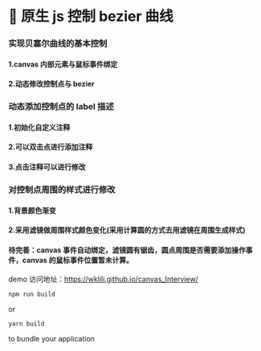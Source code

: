 # 🚀 原生 js 控制 bezier 曲线

### 实现贝塞尔曲线的基本控制

#### 1.canvas 内部元素与鼠标事件绑定

#### 2.动态修改控制点与 bezier

### 动态添加控制点的 label 描述

#### 1.初始化自定义注释

#### 2.可以双击点进行添加注释

#### 3.点击注释可以进行修改

### 对控制点周围的样式进行修改

#### 1.背景颜色渐变

#### 2.采用滤镜做周围样式颜色变化(采用计算圆的方式去用滤镜在周围生成样式)

#### 待完善：canvas 事件自动绑定，滤镜圆有锯齿，圆点周围是否需要添加操作事件，canvas 的鼠标事件位置暂未计算。

demo 访问地址：https://wklili.github.io/canvas_Interview/

```
npm run build
```

or

```
yarn build
```

to bundle your application

